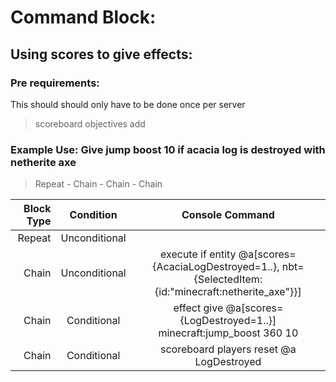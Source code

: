 # Command Block:

## Using scores to give effects:
### Pre requirements:
This should should only have to be done once per server

>scoreboard objectives add <name> <event>
  
### Example Use: Give jump boost 10 if acacia log is destroyed with netherite axe
>Repeat - Chain - Chain - Chain

|Block Type|Condition|Console Command|
|---:|:---:|:---:|
|Repeat|Unconditional||
|Chain|Unconditional|execute if entity @a[scores={AcaciaLogDestroyed=1..}, nbt={SelectedItem:{id:"minecraft:netherite_axe"}}]|
|Chain|Conditional|effect give @a[scores={LogDestroyed=1..}] minecraft:jump_boost 360 10|
|Chain|Conditional|scoreboard players reset @a LogDestroyed|
